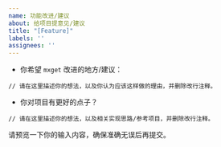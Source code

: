 ```yaml
---
name: 功能改进/建议
about: 给项目提意见/建议
title: "[Feature]"
labels: ''
assignees: ''
---
```


- 你希望 `mxget` 改进的地方/建议：

```
// 请在这里描述你的想法，以及你认为应该这样做的理由，并删除改行注释。
```

- 你对项目有更好的点子？

```
// 请在这里描述你的想法，以及相关实现思路/参考项目，并删除改行注释。
```

请预览一下你的输入内容，确保准确无误后再提交。

